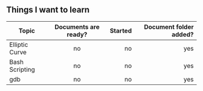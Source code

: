 ## Things I want to learn

| Topic               |Documents are ready?    |Started  |Document folder added?   |
| -------------------|:------------------------------:|--------:|------------------:
| Elliptic Curve      |no              |no    |yes  |
| Bash Scripting      |no              |no    |yes  |
| gdb      |no              |no    |yes   |
